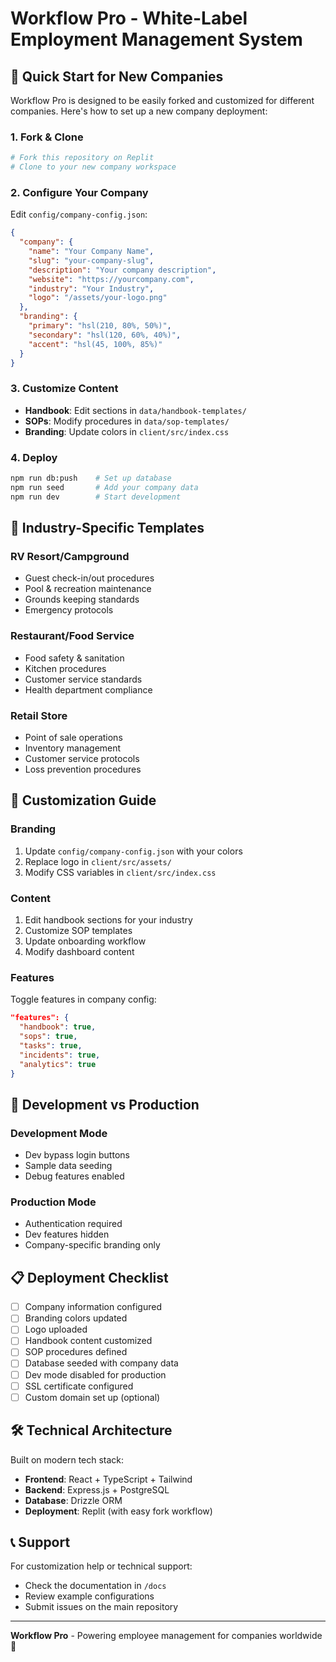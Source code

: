 # Workflow Pro - White-Label Employment Management System

## 🚀 Quick Start for New Companies

Workflow Pro is designed to be easily forked and customized for different companies. Here's how to set up a new company deployment:

### 1. Fork & Clone
```bash
# Fork this repository on Replit
# Clone to your new company workspace
```

### 2. Configure Your Company
Edit `config/company-config.json`:
```json
{
  "company": {
    "name": "Your Company Name",
    "slug": "your-company-slug", 
    "description": "Your company description",
    "website": "https://yourcompany.com",
    "industry": "Your Industry",
    "logo": "/assets/your-logo.png"
  },
  "branding": {
    "primary": "hsl(210, 80%, 50%)",
    "secondary": "hsl(120, 60%, 40%)", 
    "accent": "hsl(45, 100%, 85%)"
  }
}
```

### 3. Customize Content
- **Handbook**: Edit sections in `data/handbook-templates/`
- **SOPs**: Modify procedures in `data/sop-templates/`
- **Branding**: Update colors in `client/src/index.css`

### 4. Deploy
```bash
npm run db:push    # Set up database
npm run seed       # Add your company data
npm run dev        # Start development
```

## 🏢 Industry-Specific Templates

### RV Resort/Campground
- Guest check-in/out procedures
- Pool & recreation maintenance
- Grounds keeping standards
- Emergency protocols

### Restaurant/Food Service  
- Food safety & sanitation
- Kitchen procedures
- Customer service standards
- Health department compliance

### Retail Store
- Point of sale operations
- Inventory management
- Customer service protocols
- Loss prevention procedures

## 🎨 Customization Guide

### Branding
1. Update `config/company-config.json` with your colors
2. Replace logo in `client/src/assets/`
3. Modify CSS variables in `client/src/index.css`

### Content
1. Edit handbook sections for your industry
2. Customize SOP templates
3. Update onboarding workflow
4. Modify dashboard content

### Features
Toggle features in company config:
```json
"features": {
  "handbook": true,
  "sops": true, 
  "tasks": true,
  "incidents": true,
  "analytics": true
}
```

## 🔧 Development vs Production

### Development Mode
- Dev bypass login buttons
- Sample data seeding
- Debug features enabled

### Production Mode  
- Authentication required
- Dev features hidden
- Company-specific branding only

## 📋 Deployment Checklist

- [ ] Company information configured
- [ ] Branding colors updated
- [ ] Logo uploaded
- [ ] Handbook content customized
- [ ] SOP procedures defined
- [ ] Database seeded with company data
- [ ] Dev mode disabled for production
- [ ] SSL certificate configured
- [ ] Custom domain set up (optional)

## 🛠 Technical Architecture

Built on modern tech stack:
- **Frontend**: React + TypeScript + Tailwind
- **Backend**: Express.js + PostgreSQL
- **Database**: Drizzle ORM
- **Deployment**: Replit (with easy fork workflow)

## 📞 Support

For customization help or technical support:
- Check the documentation in `/docs`
- Review example configurations
- Submit issues on the main repository

---

**Workflow Pro** - Powering employee management for companies worldwide 🌟